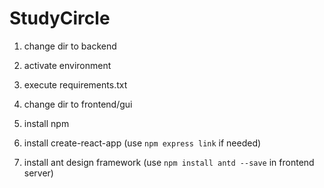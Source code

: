 # StudyCircle
1. change dir to backend
2. activate environment
3. execute requirements.txt

4. change dir to frontend/gui 
5. install npm
6. install create-react-app (use `npm express link` if needed)
7. install ant design framework (use `npm install antd --save` in frontend server)
